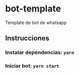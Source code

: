 # bot-template

Template de bot de whatsapp

## Instrucciones

### Instalar dependencias: `yarn`
### Iniciar bot: `yarn start`
